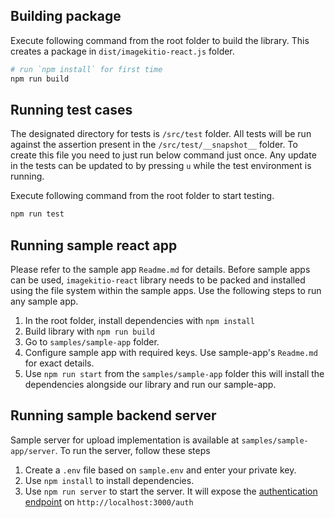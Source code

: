 ## Building package

Execute following command from the root folder to build the library. This creates a package in `dist/imagekitio-react.js` folder.
```sh
# run `npm install` for first time
npm run build
```

## Running test cases

The designated directory for tests is `/src/test` folder. All tests will be run against the assertion present in the `/src/test/__snapshot__` folder. To create this file you need to just run below command just once. Any update in the tests can be updated to by pressing `u` while the test environment is running.

Execute following command from the root folder to start testing.
```sh
npm run test
```

## Running sample react app

Please refer to the sample app `Readme.md` for details.
Before sample apps can be used, `imagekitio-react` library needs to be packed and installed using the file system within the sample apps. Use the following steps to run any sample app.

1. In the root folder, install dependencies with `npm install`
2. Build library with `npm run build`
3. Go to `samples/sample-app` folder.
4. Configure sample app with required keys. Use sample-app's `Readme.md` for exact details.
5. Use `npm run start` from the `samples/sample-app` folder this will install the dependencies alongside our library and run our sample-app.

## Running sample backend server

Sample server for upload implementation is available at `samples/sample-app/server`. To run the server, follow these steps

1. Create a `.env` file based on `sample.env` and enter your private key.
2. Use `npm install` to install dependencies. 
3. Use `npm run server` to start the server. It will expose the [authentication endpoint](https://docs.imagekit.io/api-reference/upload-file-api/client-side-file-upload#how-to-implement-authenticationendpoint-endpoint) on `http://localhost:3000/auth`
